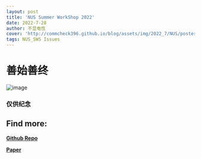 ```yaml
---
layout: post
title: 'NUS Summer WorkShop 2022'
date: 2022-7-28
author: 不显电性
cover: 'http://commcheck396.github.io/blog/assets/img/2022_7/NUS/poster.jpg'
tags: NUS_SWS Issues
---
```

# 善始善终


![image](http://commcheck396.github.io/blog/assets/img/2022_7/NUS/certificate.jpg)


### 仅供纪念

## Find more:  
**[Github Repo](https://github.com/QDelta/SWSSec_Group3)**  
  
**[Paper](http://commcheck396.github.io/blog/assets/img/PDF/SWS3011_03_paper.pdf)**